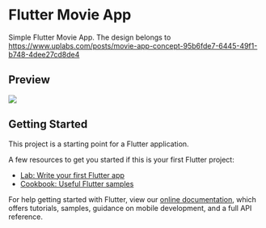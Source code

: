 # Flutter Movie App
Simple Flutter Movie App.
The design belongs to https://www.uplabs.com/posts/movie-app-concept-95b6fde7-6445-49f1-b748-4dee27cd8de4

## Preview
<img src="https://user-images.githubusercontent.com/866289/89097744-cdc21980-d40b-11ea-8a16-fbb94ca16d84.gif" />


## Getting Started

This project is a starting point for a Flutter application.

A few resources to get you started if this is your first Flutter project:

- [Lab: Write your first Flutter app](https://flutter.dev/docs/get-started/codelab)
- [Cookbook: Useful Flutter samples](https://flutter.dev/docs/cookbook)

For help getting started with Flutter, view our
[online documentation](https://flutter.dev/docs), which offers tutorials,
samples, guidance on mobile development, and a full API reference.
